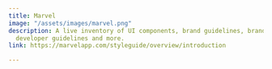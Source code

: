 ```yaml
---
title: Marvel
image: "/assets/images/marvel.png"
description: A live inventory of UI components, brand guidelines, brand assets, code snippets,
  developer guidelines and more.
link: https://marvelapp.com/styleguide/overview/introduction

---
```

